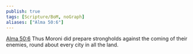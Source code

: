 ```yaml
---
publish: true
tags: [Scripture/BoM, noGraph]
aliases: ["Alma 50:6"]
---
```

[Alma 50:6](https://churchofjesuschrist.org/study/scriptures/bofm/alma/50?lang=eng&id=p6#p6) Thus Moroni did prepare strongholds against the coming of their enemies, round about every city in all the land.

